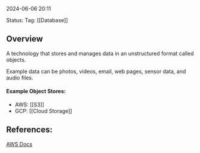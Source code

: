 
2024-06-06 20:11

Status:
Tag: [[Database]]

## Overview

A technology that stores and manages data in an unstructured format called objects.

Example data can be photos, videos, email, web pages, sensor data, and audio files.

#### Example Object Stores:

- AWS: [[S3]]
- GCP: [[Cloud Storage]]

## References:

[AWS Docs](https://aws.amazon.com/what-is/object-storage/)